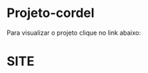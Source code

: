 # Projeto-cordel
Para visualizar o projeto clique no link abaixo: <br>
# <a herf=" https://github-marcos.github.io/Projeto-cordel/"> SITE <a/>
